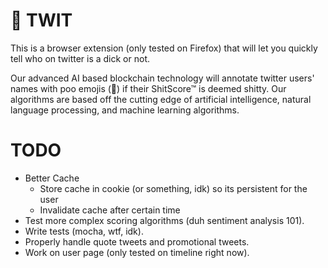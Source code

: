 # 💩 TWIT

This is a browser extension (only tested on Firefox) that will let you quickly tell who on twitter is a dick or not.

Our advanced AI based blockchain technology will annotate twitter users' names with poo emojis (💩) if their ShitScore&trade; is deemed shitty.  Our algorithms are based off the cutting edge of artificial intelligence, natural language processing, and machine learning algorithms.


# TODO

- Better Cache
  - Store cache in cookie (or something, idk) so its persistent for the user
  - Invalidate cache after certain time
- Test more complex scoring algorithms (duh sentiment analysis 101).
- Write tests (mocha, wtf, idk).
- Properly handle quote tweets and promotional tweets.
- Work on user page (only tested on timeline right now).
